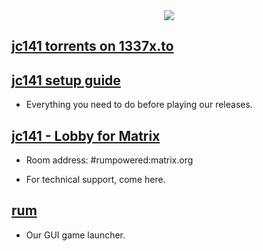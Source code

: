 <div align="center">
  <img src="https://i.postimg.cc/tC3VR1vD/jc141v4.png">
</div>

## [jc141 torrents on 1337x.to](https://1337x.to/user/johncena141/)

## [jc141 setup guide](https://github.com/jc141x/jc141-bash/tree/master/setup)
- Everything you need to do before playing our releases.

## [jc141 - Lobby for Matrix](https://matrix.to/#/#rumpowered:matrix.org)
- Room address: #rumpowered:matrix.org

- For technical support, come here.

## [rum](https://github.com/jc141x/rum)
- Our GUI game launcher.
